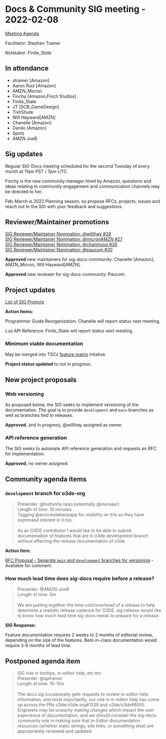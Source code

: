 # Docs & Community SIG meeting - 2022-02-08

[Meeting Agenda](https://github.com/o3de/sig-docs-community/issues/25)

Facilitator: Stephen Tramer 

Notetaker: Finite_State

## In attendance 
- stramer [Amazon]
- Aaron Ruiz [Amazon]
- AMZN_Micron
- Finchy [Amazon,Finch Studios]
- Finite_State
- JT [SCB_GameDesign]
- TishShute
- Will Hayward[AMZN]
- Chanelle [Amazon]
- Danilo [Amazon]
- Spotz
- AMZN JoeB

## Sig updates

Regular SIG-Docs meeting scheduled for the second Tuesday of every month at 11am PST / 7pm UTC.

Finchy is the new community manager hired by Amazon, questions and ideas relating to community engagement and communication channels may be directed to her.

Feb-March is 2022 Planning season, so propose RFCs, projects, issues and reach out to the SIG with your feedback and suggestions.

## Reviewer/Maintainer promotions

[SIG Reviewer/Maintainer Nomination: @willihay #28](https://github.com/o3de/sig-docs-community/issues/28)<br>
[SIG Reviewer/Maintainer Nomination: @micronAMZN #27](https://github.com/o3de/sig-docs-community/issues/27)<br>
[SIG Reviewer/Maintainer Nomination: @chanmosq #26](https://github.com/o3de/sig-docs-community/issues/26)<br>
[SIG Reviewer/Maintainer Nomination: @paucom #30](https://github.com/o3de/sig-docs-community/issues/30)<br>

**Approved** new maintainers for sig-docs-community: Chanelle [Amazon], AMZN_Micron, Will Hayward[AMZN].

**Approved** new reviewer for sig-docs-community: Paucom.

## Project updates

[List of SIG Projects](https://github.com/o3de/sig-docs-community/blob/main/projects.md)

**Action Items:**

Programmer Guide Reorganization: Chanelle will report status next meeting.

Lua API Reference: Finite_State will report status next meeting.

### Minimum viable documentation
May be merged into TSCs [feature matrix](https://github.com/o3de/o3de/discussions/6703) intiative.

**Project status updated** to not in progress.

## New project proposals

### Web versioning

As proposed below, the SIG seeks to implement versioning of the documentation. The goal is to provide `development` and `main` branches as well as branches tied to releases. 

**Approved**, and in progress, @willihay assigned as owner.

### API reference generation
The SIG seeks to automate API reference generation and requests an RFC for implementation.

**Approved**, no owner assigned.

## Community agenda items

### `development` branch for o3de-org
> Presenter: @hultonha (also potentially @moraaar)<br>
> Length of time: 10 minutes<br>
> Tagging @amznestebanpapp for visibility on this as they have expressed interest in it too.<br><br>
> As an O3DE contributor I would like to be able to submit documentation of features that are in o3de development branch without affecting the release documentation of o3de.

**Action Item:**

[RFC Proposal - Separate `main` and `development` branches for versioning](https://github.com/o3de/sig-docs-community/issues/32) - Available for comment.

### How much lead time does sig-docs require before a release?

> Presenter: @AMZN-JoeB<br>
> Length of time: 5m<br><br>
> We are putting together the time cost/overhead of a release to help determine a realistic release cadence for O3DE. sig-release would like to know how much lead time sig-docs needs to prepare for a release.

**SIG Response:** 

Feature documentation requires 2 weeks to 2 months of editorial review, depending on the size of the features.  Best-in-class documentation would require 3-6 months of lead time.

## Postponed agenda item

> SIG role in tooltips, in-editor help, etc etc<br>
> Presenter: @sptramer<br>
> Length of time: 10-15m<br><br>
> The docs sig occasionally gets requests to review in-editor help information, and most importantly, our role in in-editor help has come up across the PRs o3de/o3de.org#1339 and o3de/o3de#6555. Engineers may be unwarily making changes which impact the user experience of documentation, and we should consider the sig-docs-community role in making sure that in-Editor documentation resources (whether static strings, site links, or something else) are appropriately reviewed and updated.
